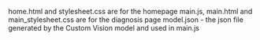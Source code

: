 home.html and stylesheet.css are for the homepage
main.js, main.html and main_stylesheet.css are for the diagnosis page
model.json - the json file generated by the Custom Vision model and used in main.js
